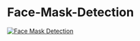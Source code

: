 # Face-Mask-Detection

[![Face Mask Detection](https://img.youtube.com/vi/ihzur7gKpbE/0.jpg)](https://youtu.be/ihzur7gKpbE)
